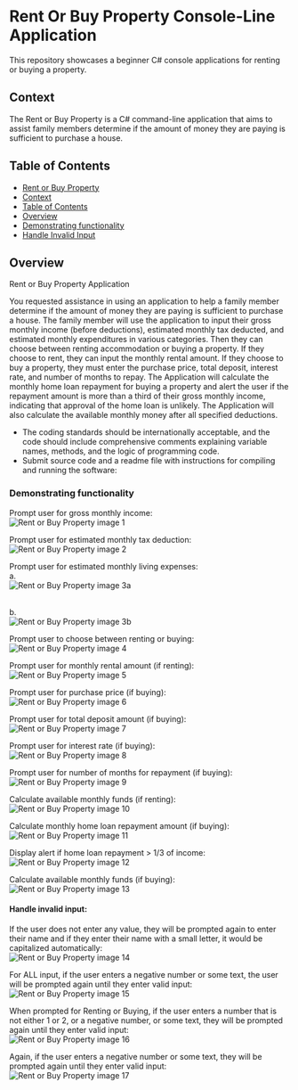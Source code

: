 # Rent Or Buy Property Console-Line Application
This repository showcases a beginner C# console applications for renting or buying a property.

## Context
The Rent or Buy Property is a C# command-line application that aims to assist family members determine if the amount of money they are paying is sufficient to purchase a house.

## Table of Contents
- [Rent or Buy Property](#rent-or-buy-property-console-line-application)
- [Context](#context)
- [Table of Contents](#table-of-contents)
- [Overview](#overview)
- [Demonstrating functionality](#demonstrating-functionality)
- [Handle Invalid Input](#handle-invalid-input)

## Overview
Rent or Buy Property Application 

You requested assistance in using an application to help a family member determine if the amount of money they are paying is sufficient to purchase a house. The family member will use the application to input their gross monthly income (before deductions), estimated monthly tax deducted, and estimated monthly expenditures in various categories. Then they can choose between renting accommodation or buying a property. If they choose to rent, they can input the monthly rental amount. If they choose to buy a property, they must enter the purchase price, total deposit, interest rate, and number of months to repay. The Application will calculate the monthly home 
loan repayment for buying a property and alert the user if the repayment amount is more than a third of their gross monthly income, indicating that approval of the home loan is unlikely. The Application will also calculate the available monthly money after all specified deductions.
- The coding standards should be internationally acceptable, and the code should include comprehensive 
comments explaining variable names, methods, and the logic of programming code.  
- Submit source code and a readme file with instructions for compiling and running the software:

### Demonstrating functionality

Prompt user for gross monthly income:
<br> <img src="assets/images/RoB1.png" alt="Rent or Buy Property image 1">

Prompt user for estimated monthly tax deduction:
<br> <img src="assets/images/RoB2.png" alt="Rent or Buy Property image 2">

Prompt user for estimated monthly living expenses:
<br> a.
<br> <img src="assets/images/RoB3a.png" alt="Rent or Buy Property image 3a">

<br> b.
<br> <img src="assets/images/RoB3b.png" alt="Rent or Buy Property image 3b">

Prompt user to choose between renting or buying:
<br> <img src="assets/images/RoB4.png" alt="Rent or Buy Property image 4">

Prompt user for monthly rental amount (if renting):
<br> <img src="assets/images/RoB5.png" alt="Rent or Buy Property image 5">

Prompt user for purchase price (if buying):
<br> <img src="assets/images/RoB6.png" alt="Rent or Buy Property image 6">

Prompt user for total deposit amount (if buying):
<br> <img src="assets/images/RoB7.png" alt="Rent or Buy Property image 7">

Prompt user for interest rate (if buying): 
<br> <img src="assets/images/RoB8.png" alt="Rent or Buy Property image 8">

Prompt user for number of months for repayment (if buying):
<br> <img src="assets/images/RoB9.png" alt="Rent or Buy Property image 9">

Calculate available monthly funds (if renting):
<br> <img src="assets/images/RoB10.png" alt="Rent or Buy Property image 10">

Calculate monthly home loan repayment amount (if buying):
<br> <img src="assets/images/RoB11.png" alt="Rent or Buy Property image 11">

Display alert if home loan repayment > 1/3 of income:
<br> <img src="assets/images/RoB12.png" alt="Rent or Buy Property image 12">

Calculate available monthly funds (if buying):
<br> <img src="assets/images/RoB13.png" alt="Rent or Buy Property image 13">


#### Handle invalid input: 
If the user does not enter any value, they will be prompted again to enter their name and if they enter their name with a small letter, it would be capitalized automatically:
<br> <img src="assets/images/RoB14.png" alt="Rent or Buy Property image 14">

For ALL input, if the user enters a negative number or some text, the user will be prompted again until they enter valid input:
<br> <img src="assets/images/RoB15.png" alt="Rent or Buy Property image 15">

When prompted for Renting or Buying, if the user enters a number that is not either 1 or 2, or a negative number, or some text, they will be prompted again until they enter valid input:
<br> <img src="assets/images/RoB16.png" alt="Rent or Buy Property image 16">

Again, if the user enters a negative number or some text, they will be prompted again until they enter valid input:
<br> <img src="assets/images/RoB17.png" alt="Rent or Buy Property image 17">